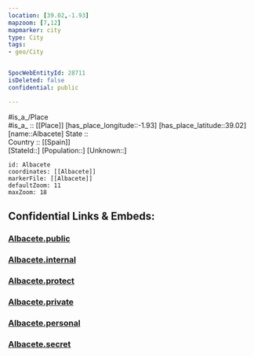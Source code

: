 ```yaml
---
location: [39.02,-1.93] 
mapzoom: [7,12] 
mapmarker: city 
type: City
tags:
- geo/City


SpocWebEntityId: 28711
isDeleted: false
confidential: public

---
```

#is_a_/Place  
#is_a_ :: [[Place]] 
[has_place_longitude::-1.93] 
[has_place_latitude::39.02] 
[name::Albacete] 
State ::  
Country :: [[Spain]]  
[StateId::] 
[Population::] 
[Unknown::] 


```leaflet
id: Albacete
coordinates: [[Albacete]] 
markerFile: [[Albacete]] 
defaultZoom: 11 
maxZoom: 18
```


## Confidential Links & Embeds: 

### [Albacete.public](/_public/\Earth\Continent\Europe\Europe~South\Spain\Provinces~Spain\Castilla-La_Mancha\Albacete.Province\CityAlbacete.public.md) 

### [Albacete.internal](/_internal/\Earth\Continent\Europe\Europe~South\Spain\Provinces~Spain\Castilla-La_Mancha\Albacete.Province\CityAlbacete.internal.md) 

### [Albacete.protect](/_protect/\Earth\Continent\Europe\Europe~South\Spain\Provinces~Spain\Castilla-La_Mancha\Albacete.Province\CityAlbacete.protect.md) 

### [Albacete.private](/_private/\Earth\Continent\Europe\Europe~South\Spain\Provinces~Spain\Castilla-La_Mancha\Albacete.Province\CityAlbacete.private.md) 

### [Albacete.personal](/_personal/\Earth\Continent\Europe\Europe~South\Spain\Provinces~Spain\Castilla-La_Mancha\Albacete.Province\CityAlbacete.personal.md) 

### [Albacete.secret](/_secret/\Earth\Continent\Europe\Europe~South\Spain\Provinces~Spain\Castilla-La_Mancha\Albacete.Province\CityAlbacete.secret.md)

